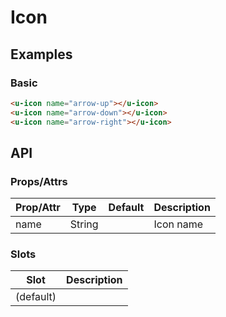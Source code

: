 # Icon

## Examples
### Basic

``` html
<u-icon name="arrow-up"></u-icon>
<u-icon name="arrow-down"></u-icon>
<u-icon name="arrow-right"></u-icon>
```

## API
### Props/Attrs

| Prop/Attr | Type | Default | Description |
| --------- | ---- | ------- | ----------- |
| name | String | | Icon name |

### Slots

| Slot | Description |
| ---- | ----------- |
| (default) | |

